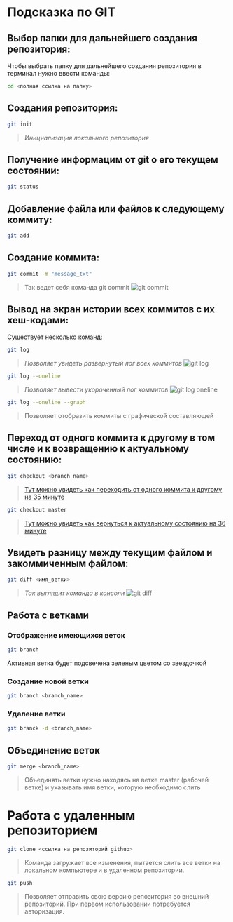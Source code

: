 # Подсказка по GIT

## Выбор папки для дальнейшего создания репозитория:

Чтобы выбрать папку для дальнейшего создания репозитория в терминал нужно ввести команды:
```sh
cd <полная ссылка на папку>
```

## Создания репозитория:
```sh
git init
```
>*Инициализация локального репозитория*

## Получение информацим от git о его текущем состоянии:

```sh
git status
```

## Добавление файла или файлов к следующему коммиту:
```sh
git add
```

## Создание коммита:
```sh
git commit -m "message_txt"
```
>Так ведет себя команда git commit
![git commit](/git_commit.jpg)

## Вывод на экран истории всех коммитов с их хеш-кодами:
Существует несколько команд:
```sh
git log
```
>*Позволяет увидеть развернутый лог всех коммитов*
![git log](/git_log.jpg)

```sh
git log --oneline
```
>*Позволяет вывести укороченный лог коммитов*
![git log oneline](/git_log_oneline.jpg)

```sh
git log --oneline --graph
```
> Позволяет отобразить коммиты с графической составляющей

## Переход от одного коммита к другому в том числе и к возвращению к актуальному состоянию:
```sh
git checkout <branch_name>
```
>[Тут можно увидеть как переходить от одного коммита к другому на 35 минуте](https://gb.ru/lessons/426418)

```sh
git checkout master
```
>[Тут можно увидеть как вернуться к актуальному состоянию на 36 минуте](https://gb.ru/lessons/426418)

## Увидеть разницу между текущим файлом и закоммиченным файлом:
```sh
git diff <имя_ветки>
```
>*Так выглядит команда в консоли*
![git diff](/git_diff.jpg)


## Работа с ветками

### Отображение имеющихся веток
```sh
git branch
```
Активная ветка будет подсвечена зеленым цветом со звездочкой

### Создание новой ветки
```sh
git branch <branch_name>
```

### Удаление ветки
```sh
git branck -d <branch_name>
```
## Объединение веток
```sh
git merge <branch_name>
```
>Объединять ветки нужно находясь на ветке master (рабочей ветке) и указывать имя ветки, которую необходимо слить


# Работа с удаленным репозиторием

```sh
git clone <ссылка на репозиторий github>
```
>Команда загружает все изменения, пытается слить все ветки на локальном компьютере и в удаленном репозитории. 

```sh
git push
```

>Позволяет отправить свою версию  репозитория во внешний репозиторий. При первом использовании потребуется авторизация.
